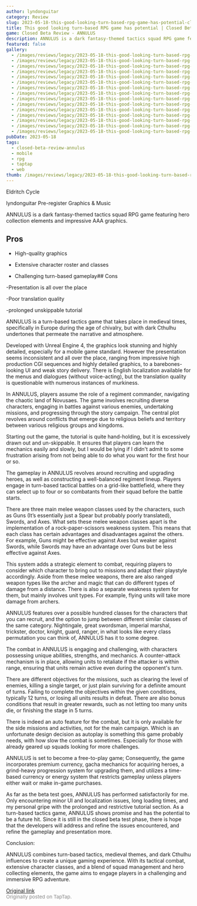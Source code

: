 ```yaml
---
author: lyndonguitar
category: Review
slug: 2023-05-18-this-good-looking-turn-based-rpg-game-has-potential-closed-beta-review-annulus
title: This good looking turn-based RPG game has potential | Closed Beta Review - ANNULUS
game: Closed Beta Review - ANNULUS
description: ANNULUS is a dark fantasy-themed tactics squad RPG game featuring hero collection elements and impressive AAA graphics.
featured: false
gallery:
  - /images/reviews/legacy/2023-05-18-this-good-looking-turn-based-rpg-game-has-potential--closed-beta-review---annulus-0.avif
  - /images/reviews/legacy/2023-05-18-this-good-looking-turn-based-rpg-game-has-potential--closed-beta-review---annulus-1.avif
  - /images/reviews/legacy/2023-05-18-this-good-looking-turn-based-rpg-game-has-potential--closed-beta-review---annulus-2.avif
  - /images/reviews/legacy/2023-05-18-this-good-looking-turn-based-rpg-game-has-potential--closed-beta-review---annulus-3.avif
  - /images/reviews/legacy/2023-05-18-this-good-looking-turn-based-rpg-game-has-potential--closed-beta-review---annulus-4.avif
  - /images/reviews/legacy/2023-05-18-this-good-looking-turn-based-rpg-game-has-potential--closed-beta-review---annulus-5.avif
  - /images/reviews/legacy/2023-05-18-this-good-looking-turn-based-rpg-game-has-potential--closed-beta-review---annulus-6.avif
  - /images/reviews/legacy/2023-05-18-this-good-looking-turn-based-rpg-game-has-potential--closed-beta-review---annulus-7.avif
  - /images/reviews/legacy/2023-05-18-this-good-looking-turn-based-rpg-game-has-potential--closed-beta-review---annulus-8.avif
  - /images/reviews/legacy/2023-05-18-this-good-looking-turn-based-rpg-game-has-potential--closed-beta-review---annulus-9.avif
  - /images/reviews/legacy/2023-05-18-this-good-looking-turn-based-rpg-game-has-potential--closed-beta-review---annulus-10.avif
  - /images/reviews/legacy/2023-05-18-this-good-looking-turn-based-rpg-game-has-potential--closed-beta-review---annulus-11.avif
  - /images/reviews/legacy/2023-05-18-this-good-looking-turn-based-rpg-game-has-potential--closed-beta-review---annulus-12.avif
  - /images/reviews/legacy/2023-05-18-this-good-looking-turn-based-rpg-game-has-potential--closed-beta-review---annulus-13.avif
  - /images/reviews/legacy/2023-05-18-this-good-looking-turn-based-rpg-game-has-potential--closed-beta-review---annulus-14.avif
pubDate: 2023-05-18
tags:
  - closed-beta-review-annulus
  - mobile
  - rpg
  - taptap
  - web
thumb: /images/reviews/legacy/2023-05-18-this-good-looking-turn-based-rpg-game-has-potential--closed-beta-review---annulus-0.avif
---
```


Eldritch Cycle

lyndonguitar
Pre-register
Graphics & Music

ANNULUS is a dark fantasy-themed tactics squad RPG game featuring hero collection elements and impressive AAA graphics.




## Pros



- High-quality graphics


- Extensive character roster and classes


- Challenging turn-based gameplay## Cons


-Presentation is all over the place

-Poor translation quality

-prolonged unskippable tutorial

ANNULUS is a turn-based tactics game that takes place in medieval times, specifically in Europe during the age of chivalry, but with dark Cthulhu undertones that permeate the narrative and atmosphere.

Developed with Unreal Engine 4, the graphics look stunning and highly detailed, especially for a mobile game standard.  However the presentation seems inconsistent and all over the place, ranging from impressive high production CGI sequences and highly detailed graphics, to a barebones-looking UI and weak story delivery. There is English localization available for the menus and dialogues (without voice-acting), but the translation quality is questionable with numerous instances of murkiness.

In ANNULUS, players assume the role of a regiment commander, navigating the chaotic land of Novusaes. The game involves recruiting diverse characters, engaging in battles against various enemies, undertaking missions, and progressing through the story campaign. The central plot revolves around conflicts that emerge due to religious beliefs and territory between various religious groups and kingdoms.

Starting out the game, the tutorial is quite hand-holding, but it is excessively drawn out and un-skippable. It ensures that players can learn the mechanics easily and slowly, but I would be lying if I didn't admit to some frustration arising from not being able to do what you want for the first hour or so.

The gameplay in ANNULUS revolves around recruiting and upgrading heroes, as well as constructing a well-balanced regiment lineup. Players engage in turn-based tactical battles on a grid-like battlefield, where they can select up to four or so combatants from their squad before the battle starts.

There are three main melee weapon classes used by the characters, such as Guns (It’s essentially just a Spear but probably poorly translated), Swords, and Axes.  What sets these melee weapon classes apart is the implementation of a rock-paper-scissors weakness system. This means that each class has certain advantages and disadvantages against the others. For example, Guns might be effective against Axes but weaker against Swords, while Swords may have an advantage over Guns but be less effective against Axes.

This system adds a strategic element to combat, requiring players to consider which character to bring out to missions and adapt their playstyle accordingly. Aside from these melee weapons, there are also ranged weapon types like the archer and magic that can do different types of damage from a distance. There is also a separate weakness system for them, but mainly involves unit types. For example, flying units will take more damage from archers.

ANNULUS features over a possible hundred classes for the characters that you can recruit, and the option to jump between different similar classes of the same category. Nightingale, great swordsman, imperial marshal, trickster, doctor, knight, guard, ranger, in what looks like every class permutation you can think of, ANNULUS has it to some degree.

The combat in ANNULUS is engaging and challenging, with characters possessing unique abilities, strengths, and mechanics. A counter-attack mechanism is in place, allowing units to retaliate if the attacker is within range, ensuring that units remain active even during the opponent's turn.

There are different objectives for the missions, such as clearing the level of enemies, killing a single target, or just plain surviving for a definite amount of turns. Failing to complete the objectives within the given conditions, typically 12 turns, or losing all units results in defeat. There are also bonus conditions that result in greater rewards, such as not letting too many units die, or finishing the stage in 5 turns.

There is indeed an auto feature for the combat, but it is only available for the side missions and activities, not for the main campaign. Which is an unfortunate design decision as autoplay is something this game probably needs, with how slow the combat is sometimes. Especially for those with already geared up squads looking for more challenges.

ANNULUS is set to become a free-to-play game; Consequently, the game incorporates premium currency, gacha mechanics for acquiring heroes, a grind-heavy progression system for upgrading them, and utilizes a time-based currency or energy system that restricts gameplay unless players either wait or make in-game purchases.

As far as the beta test goes, ANNULUS has performed satisfactorily for me. Only encountering minor UI and localization issues, long loading times, and my personal gripe with the prolonged and restrictive tutorial section. As a turn-based tactics game, ANNULUS shows promise and has the potential to be a future hit. Since it is still in the closed beta test phase, there is hope that the developers will address and refine the issues encountered, and refine the gameplay and presentation more.

Conclusion:

ANNULUS combines turn-based tactics, medieval themes, and dark Cthulhu influences to create a unique gaming experience. With its tactical combat, extensive character classes, and a blend of squad management and hero collecting elements, the game aims to engage players in a challenging and immersive RPG adventure.

[Original link](https://www.taptap.io/post/5471351)<br><span style="font-size: 0.95em; color: #888;">Originally posted on TapTap.</span>